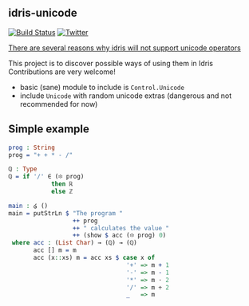 idris-unicode
-------------

[![Build Status](https://travis-ci.org/Heather/idris-unicode.png?branch=master)](https://travis-ci.org/Heather/idris-unicode)
[![Twitter][]](http://www.twitter.com/Cynede)

[There are several reasons why idris will not support unicode operators](https://github.com/idris-lang/Idris-dev/wiki/Unofficial-FAQ#will-there-be-support-for-unicode-characters-for-operators)

This project is to discover possible ways of using them in Idris <br/>
Contributions are very welcome!

 - basic (sane) module to include is `Control.Unicode`
 - include `Unicode` with random unicode extras (dangerous and not recommended for now)

Simple example
--------------

``` idris
prog : String
prog = "+ + * - /"

ℚ : Type
ℚ = if '/' ∈ (፨ prog)
            then ℝ
            else ℤ

main : ໒ ()
main = putStrLn $ "The program "
                  ++ prog
                  ++ " calculates the value "
                  ++ (show $ acc (፨ prog) 0)
 where acc : (List Char) → (ℚ) → (ℚ)
       acc [] m = m
       acc (x::xs) m = acc xs $ case x of
                                 '+' => m + 1
                                 '-' => m - 1
                                 '*' => m ⋅ 2
                                 '/' => m ÷ 2
                                 _   => m
```

[Twitter]: http://mxtoolbox.com/Public/images/twitter-icon.png
